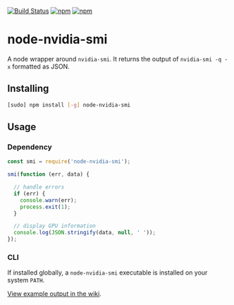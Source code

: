 [![Build Status](https://travis-ci.org/chrisallenlane/node-nvidia-smi.svg)](https://travis-ci.org/chrisallenlane/node-nvidia-smi)
[![npm](https://img.shields.io/npm/v/node-nvidia-smi.svg)]()
[![npm](https://img.shields.io/npm/dt/node-nvidia-smi.svg)]()


node-nvidia-smi
===============
A node wrapper around `nvidia-smi`. It returns the output of `nvidia-smi -q -x`
formatted as JSON.


Installing
----------
```sh
[sudo] npm install [-g] node-nvidia-smi
```


Usage
-----
### Dependency ###
```javascript
const smi = require('node-nvidia-smi');

smi(function (err, data) {

  // handle errors
  if (err) {
    console.warn(err);
    process.exit(1);
  }

  // display GPU information
  console.log(JSON.stringify(data, null, ' '));
});
```


### CLI ###
If installed globally, a `node-nvidia-smi` executable is installed on your
system `PATH`.


[View example output in the wiki][wiki].

[wiki]: https://github.com/chrisallenlane/node-nvidia-smi/wiki/Example-Output
